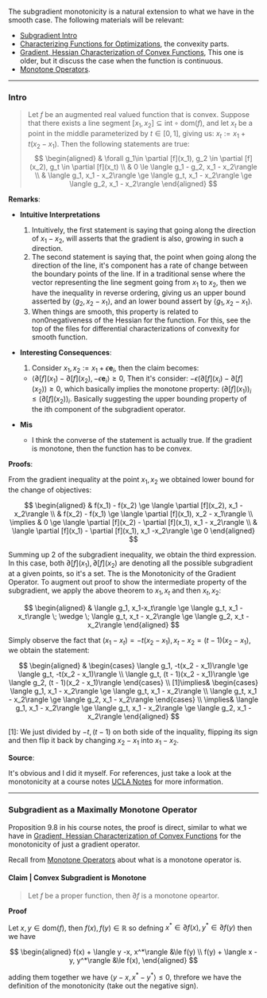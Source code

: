 The subgradient monotonicity is a natural extension to what we have in the smooth case. The following materials will be relevant: 
* [Subgradient Intro](Subgradient%20Intro.md)
* [Characterizing Functions for Optimizations](Characterizing%20Functions%20for%20Optimizations.md), the convexity parts. 
* [Gradient, Hessian Characterization of Convex Functions](../CVX%20Analysis/Gradient,%20Hessian%20Characterization%20of%20Convex%20Functions.md), This one is older, but it discuss the case when the function is continuous. 
* [Monotone Operators](Monotone%20Operators.md). 

---
### **Intro**

> Let $f$ be an augmented real valued function that is convex. Suppose that there exists a line segment $[x_1, x_2]\subseteq \text{int}\circ \text{dom}(f)$, and let $x_t$ be a point in the middle parameterized by $t\in [0, 1]$, giving us: $x_t := x_1 + t(x_2 - x_1)$. Then the following statements are true: 
> $$
> \begin{aligned}
>     & \forall g_1\in \partial [f](x_1), g_2 \in \partial [f](x_2), g_t \in \partial [f](x_t)
>     \\
>     & 0 \le \langle g_1 - g_2, x_1 - x_2\rangle 
>     \\
>     & \langle g_1, x_1 - x_2\rangle \ge \langle g_t, x_1 - x_2\rangle \ge \langle g_2, x_1 - x_2\rangle
> \end{aligned}
> $$

**Remarks**:

* **Intuitive Interpretations**
  1. Intuitively, the first statement is saying that going along the direction of $x_1 - x_2$, will asserts that the gradient is also, growing in such a direction. 
  2. The second statement is saying that, the point when going along the direction of the line, it's component has a rate of change between the boundary points of the line. If in a traditional sense where the vector representing the line segment going from $x_1$ to $x_2$, then we have the inequality in reverse ordering, giving us an upper bound asserted by $\langle g_2, x_2 - x_1\rangle$, and an lower bound assert by $\langle g_1, x_2 - x_1\rangle$. 
  3. When things are smooth, this property is related to non0negativeness of the Hessian for the function. For this, see the top of the files for differential characterizations of convexity for smooth function. 

* **Interesting Consequences**: 
  1. Consider $x_1, x_2:= x_1 + \epsilon \mathbf e_i$, then the claim becomes: 
    * $\langle  \partial [f](x_1) - \partial [f](x_2), -\epsilon \mathbf e_i\rangle\ge 0$, Then it's consider: $-\epsilon (\partial[f](x_i) - \partial[f](x_2)) \ge 0$, which basically implies the monotone property: $(\partial [f](x_1))_i \le (\partial [f](x_2))_i$. Basically suggesting the upper bounding property of the ith component of the subgradient operator. 

* **Mis**
  * I think the converse of the statement is actually true. If the gradient is monotone, then the function has to be convex. 

**Proofs**: 

From the gradient inequality at the point $x_1, x_2$ we obtained lower bound for the change of objectives: 

$$
\begin{aligned}
    & f(x_1) - f(x_2) \ge \langle \partial [f](x_2), x_1 - x_2\rangle
    \\
    & f(x_2) - f(x_1) \ge \langle \partial [f](x_1), x_2 - x_1\rangle
    \\
    \implies & 
    0 \ge \langle \partial [f](x_2)  - \partial [f](x_1), x_1 - x_2\rangle
    \\
    & \langle \partial [f](x_1) - \partial [f](x_1), x_1 -x_2\rangle \ge 0
\end{aligned}
$$

Summing up 2 of the subgradient inequality, we obtain the third expression. In this case, both $\partial[f](x_1), \partial [f](x_2)$ are denoting all the possible subgradient at a given points, so it's a set. The is the Monotonicity of the Gradient Operator. To augment out proof to show the intermediate property of the subgradient, we apply the above theorem to $x_1, x_t$ and then $x_t, x_2$: 

$$
\begin{aligned}
    & \langle g_1, x_1-x_t\rangle \ge \langle g_t, x_1 - x_t\rangle \; \wedge \; 
    \langle g_t, x_t - x_2\rangle \ge \langle g_2, x_t - x_2\rangle
\end{aligned}
$$

Simply observe the fact that $(x_1 - x_t) = -t(x_2 - x_1), x_t - x_2 = (t - 1)(x_2 - x_1)$, we obtain the statement: 

$$
\begin{aligned}
    &
    \begin{cases}
        \langle g_1, -t(x_2 - x_1)\rangle \ge \langle g_t, -t(x_2 - x_1)\rangle
        \\
        \langle g_t, (t - 1)(x_2 - x_1)\rangle \ge \langle g_2, (t - 1)(x_2 - x_1)\rangle        
    \end{cases}
    \\
    [1]\implies& 
    \begin{cases}
        \langle g_1, x_1 - x_2\rangle \ge \langle g_t, x_1 - x_2\rangle
        \\
        \langle g_t, x_1 - x_2\rangle \ge \langle g_2, x_1 - x_2\rangle
    \end{cases}
    \\
    \implies&
    \langle g_1, x_1 - x_2\rangle \ge \langle g_t, x_1 - x_2\rangle \ge \langle g_2, x_1 - x_2\rangle
\end{aligned}
$$

\[1\]: We just divided by $-t, (t - 1)$ on both side of the inquality, flipping its sign and then flip it back by changing $x_2 - x_1$ into $x_1 - x_2$. 


**Source**:

It's obvious and I did it myself. For references, just take a look at the monotonicity at a course notes [UCLA Notes](http://www.seas.ucla.edu/~vandenbe/236C/lectures/subgradients.pdf) for more information. 


---
### **Subgradient as a Maximally Monotone Operator**
Proposition 9.8 in his course notes, the proof is direct, similar to what we have in [Gradient, Hessian Characterization of Convex Functions](../CVX%20Analysis/Gradient,%20Hessian%20Characterization%20of%20Convex%20Functions.md) for the monotonicity of just a gradient operator. 

Recall from [Monotone Operators](Monotone%20Operators.md) about what is a monotone operator is. 

#### **Claim | Convex Subgradient is Monotone**
> Let $f$ be a proper function, then $\partial f$ is a monotone opeartor. 

**Proof**

Let $x, y \in \text{dom}(f)$, then $f(x), f(y) \in \mathbb R$ so defning $x^* \in \partial f(x), y^* \in \partial f(y)$ then we have 

$$
\begin{aligned}
    f(x) + \langle y -x, x^*\rangle &\le f(y)
    \\
    f(y) + \langle x - y, y^*\rangle &\le f(x), 
\end{aligned}
$$

adding them together we have $\langle y-x, x^* - y^*\rangle \le 0$, threfore we have the definition of the monotonicity (take out the negative sign). 


